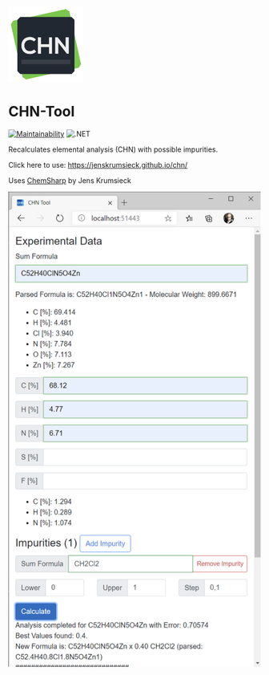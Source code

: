 <img src="https://raw.githubusercontent.com/JensKrumsieck/CHN-Tool/master/.github/chn.png" width="150" alt="LOGO" />


# CHN-Tool
[![Maintainability](https://api.codeclimate.com/v1/badges/10bec8ec53ce2f7e96d5/maintainability)](https://codeclimate.com/github/JensKrumsieck/CHN-Tool/maintainability)
![.NET](https://github.com/JensKrumsieck/CHN-Tool/workflows/.NET/badge.svg)

Recalculates elemental analysis (CHN) with possible impurities.

Click here to use: https://jenskrumsieck.github.io/chn/

Uses [ChemSharp](https://github.com/JensKrumsieck/ChemSharp) by Jens Krumsieck

![Screenshot](https://raw.githubusercontent.com/JensKrumsieck/CHN-Tool/master/.github/screenshot_blazor.png)
